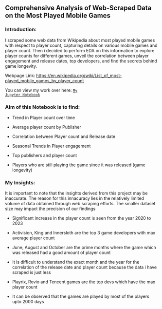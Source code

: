 ## Comprehensive Analysis of Web-Scraped Data on the Most Played Mobile Games

### Introduction:

I scraped some web data from Wikipedia about most played mobile games with respect to player count, capturing details on various mobile games and player count. Then i decided to perform EDA on this information to explore player counts for different games, unveil the correlation between player engagement and release dates, top developers, and find the secrets behind game longevity.

Webpage Link: https://en.wikipedia.org/wiki/List_of_most-played_mobile_games_by_player_count

You can view my work over here: <a href="https://github.com/Swapppyy/Analysis-on-most-played-mobile-games/blob/main/Web%20Scraping%20project.ipynb" target="_blank"><code>My Jupyter Notebook</code></a>

  
### Aim of this Notebook is to find:

- Trend in Player count over time

- Average player count by Publisher
  
- Correlation between Player count and Release date
  
- Seasonal Trends in Player engagement
  
- Top publishers and player count
  
- Players who are still playing the game since it was released (game longevity)
  
### My Insights:

It is important to note that the insights derived from this project may be inaccurate. The reason for this innacuracy lies in the relatively limited volume of data obtained through web scraping efforts. The smaller dataset size may impact the precision of our findings

- Significant increase in the player count is seen from the year 2020 to 2023

- Activision, King and Innersloth are the top 3 game developers with max average player count

- June, August and October are the prime months where the game which was released had a good amount of player count

- It is difficult to understand the exact month and the year for the correlation of the release date and player count because the data i have scraped is just less

- Playrix, Rovio and Tencent games are the top devs which have the max player count

- It can be observed that the games are played by most of the players upto 2000 days











    

